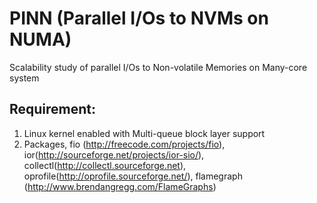 # PINN (Parallel I/Os to NVMs on NUMA)
Scalability study of parallel I/Os to Non-volatile Memories on Many-core system

## Requirement:
1. Linux kernel enabled with Multi-queue block layer support
2. Packages, fio (http://freecode.com/projects/fio), ior(http://sourceforge.net/projects/ior-sio/), collectl(http://collectl.sourceforge.net), oprofile(http://oprofile.sourceforge.net/), flamegraph (http://www.brendangregg.com/FlameGraphs)
